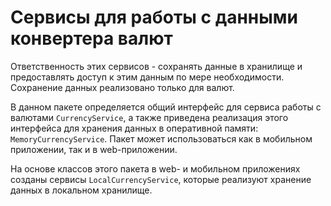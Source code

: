 # Сервисы для работы с данными конвертера валют

Ответственность этих сервисов - сохранять данные в хранилище и предоставлять доступ к этим данным по мере необходимости.
Сохранение данных реализовано только для валют.

В данном пакете определяется общий интерфейс для сервиса работы с валютами `CurrencyService`, а также приведена реализация этого интерфейса для хранения данных в оперативной памяти: `MemoryCurrencyService`. Пакет может использоваться как в мобильном приложении, так и в web-приложении.

На основе классов этого пакета в web- и мобильном приложениях созданы сервисы `LocalCurrencyService`, которые реализуют хранение данных в локальном хранилище.
